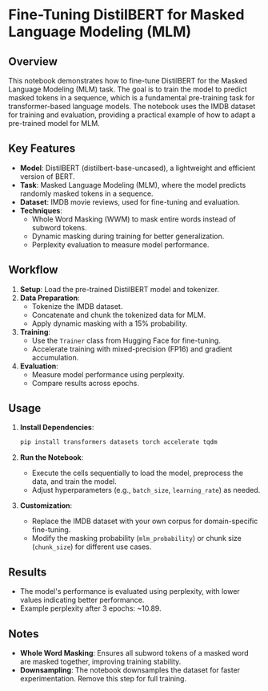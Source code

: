 # Fine-Tuning DistilBERT for Masked Language Modeling (MLM)

## Overview

This notebook demonstrates how to fine-tune DistilBERT for the Masked Language Modeling (MLM) task. The goal is to train the model to predict masked tokens in a sequence, which is a fundamental pre-training task for transformer-based language models. The notebook uses the IMDB dataset for training and evaluation, providing a practical example of how to adapt a pre-trained model for MLM.

## Key Features

- **Model**: DistilBERT (distilbert-base-uncased), a lightweight and efficient version of BERT.
- **Task**: Masked Language Modeling (MLM), where the model predicts randomly masked tokens in a sequence.
- **Dataset**: IMDB movie reviews, used for fine-tuning and evaluation.
- **Techniques**:
  - Whole Word Masking (WWM) to mask entire words instead of subword tokens.
  - Dynamic masking during training for better generalization.
  - Perplexity evaluation to measure model performance.

## Workflow

1. **Setup**: Load the pre-trained DistilBERT model and tokenizer.
2. **Data Preparation**:
   - Tokenize the IMDB dataset.
   - Concatenate and chunk the tokenized data for MLM.
   - Apply dynamic masking with a 15% probability.
3. **Training**:
   - Use the `Trainer` class from Hugging Face for fine-tuning.
   - Accelerate training with mixed-precision (FP16) and gradient accumulation.
4. **Evaluation**:
   - Measure model performance using perplexity.
   - Compare results across epochs.


## Usage

1. **Install Dependencies**:
   ```bash
   pip install transformers datasets torch accelerate tqdm
   ```

2. **Run the Notebook**:
   - Execute the cells sequentially to load the model, preprocess the data, and train the model.
   - Adjust hyperparameters (e.g., `batch_size`, `learning_rate`) as needed.

3. **Customization**:
   - Replace the IMDB dataset with your own corpus for domain-specific fine-tuning.
   - Modify the masking probability (`mlm_probability`) or chunk size (`chunk_size`) for different use cases.

## Results

- The model's performance is evaluated using perplexity, with lower values indicating better performance.
- Example perplexity after 3 epochs: ~10.89.

## Notes

- **Whole Word Masking**: Ensures all subword tokens of a masked word are masked together, improving training stability.
- **Downsampling**: The notebook downsamples the dataset for faster experimentation. Remove this step for full training.

